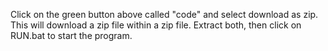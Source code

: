 Click on the green button above called "code" and select download as zip.
This will download a zip file within a zip file. 
Extract both, then click on RUN.bat to start the program. 
